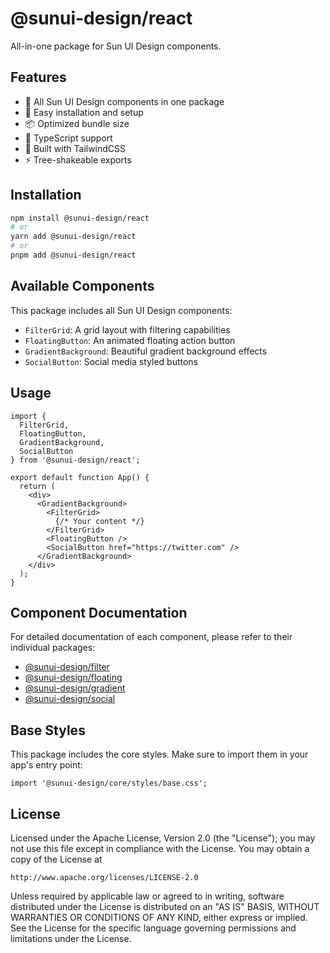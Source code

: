 # @sunui-design/react

All-in-one package for Sun UI Design components.

## Features

- 🎁 All Sun UI Design components in one package
- 🔧 Easy installation and setup
- 📦 Optimized bundle size
- 🎯 TypeScript support
- 🌈 Built with TailwindCSS
- ⚡ Tree-shakeable exports

## Installation

```bash
npm install @sunui-design/react
# or
yarn add @sunui-design/react
# or
pnpm add @sunui-design/react
```

## Available Components

This package includes all Sun UI Design components:

- `FilterGrid`: A grid layout with filtering capabilities
- `FloatingButton`: An animated floating action button
- `GradientBackground`: Beautiful gradient background effects
- `SocialButton`: Social media styled buttons

## Usage

```tsx
import {
  FilterGrid,
  FloatingButton,
  GradientBackground,
  SocialButton
} from '@sunui-design/react';

export default function App() {
  return (
    <div>
      <GradientBackground>
        <FilterGrid>
          {/* Your content */}
        </FilterGrid>
        <FloatingButton />
        <SocialButton href="https://twitter.com" />
      </GradientBackground>
    </div>
  );
}
```

## Component Documentation

For detailed documentation of each component, please refer to their individual packages:

- [@sunui-design/filter](https://www.npmjs.com/package/@sunui-design/filter)
- [@sunui-design/floating](https://www.npmjs.com/package/@sunui-design/floating)
- [@sunui-design/gradient](https://www.npmjs.com/package/@sunui-design/gradient)
- [@sunui-design/social](https://www.npmjs.com/package/@sunui-design/social)

## Base Styles

This package includes the core styles. Make sure to import them in your app's entry point:

```tsx
import '@sunui-design/core/styles/base.css';
```

## License

Licensed under the Apache License, Version 2.0 (the "License");
you may not use this file except in compliance with the License.
You may obtain a copy of the License at

    http://www.apache.org/licenses/LICENSE-2.0

Unless required by applicable law or agreed to in writing, software
distributed under the License is distributed on an "AS IS" BASIS,
WITHOUT WARRANTIES OR CONDITIONS OF ANY KIND, either express or implied.
See the License for the specific language governing permissions and
limitations under the License. 
